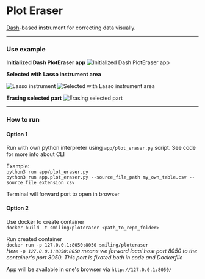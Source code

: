 # Plot Eraser
[Dash](https://github.com/plotly/dash)-based instrument for correcting data visually.
_____

### Use example

**Initialized Dash PlotEraser app**
![Initialized Dash PlotEraser app](images/virgin_ploteraser_frame.png "Initialized Dash PlotEraser app
")

**Selected with Lasso instrument area**

![Lasso instrument](images/plotly_instruments_pannel.png " Lasso instrument
")
![Selected with Lasso instrument area](images/lasso_ploteraser_frame.png "Selected with Lasso instrument area
")


**Erasing selected part**
![Erasing selected part](images/erased_ploteraser_frame.png "Erasing selected part
")

_____

### How to run

#### Option 1
Run with own python interpreter using `app/plot_eraser.py` script. See code for more info about CLI

Example: 
<br>`python3 run app/plot_eraser.py`
<br>`python3 run app.plot_eraser.py --source_file_path my_own_table.csv --source_file_extension csv`

Terminal will forward port to open in browser

#### Option 2

Use docker to create container
<br>`docker build -t smiling/ploteraser <path_to_repo_folder>`

Run created container
<br>`docker run -p 127.0.0.1:8050:8050 smiling/ploteraser`
<br>*Here `-p 127.0.0.1:8050:8050` means we forward local host port 8050 to the container's port 8050. This port is fixated both in code and Dockerfile*

App will be available in one's browser via `http://127.0.0.1:8050/`

